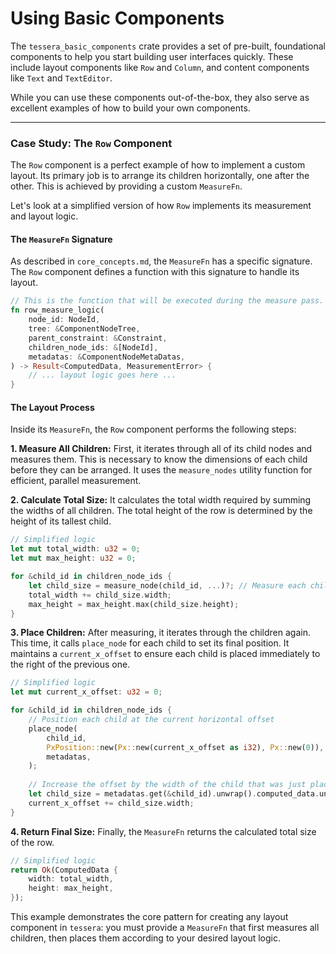 # Using Basic Components

The `tessera_basic_components` crate provides a set of pre-built, foundational components to help you start building user interfaces quickly. These include layout components like `Row` and `Column`, and content components like `Text` and `TextEditor`.

While you can use these components out-of-the-box, they also serve as excellent examples of how to build your own components.

---

### Case Study: The `Row` Component

The `Row` component is a perfect example of how to implement a custom layout. Its primary job is to arrange its children horizontally, one after the other. This is achieved by providing a custom `MeasureFn`.

Let's look at a simplified version of how `Row` implements its measurement and layout logic.

#### The `MeasureFn` Signature

As described in `core_concepts.md`, the `MeasureFn` has a specific signature. The `Row` component defines a function with this signature to handle its layout.

```rust
// This is the function that will be executed during the measure pass.
fn row_measure_logic(
    node_id: NodeId,
    tree: &ComponentNodeTree,
    parent_constraint: &Constraint,
    children_node_ids: &[NodeId],
    metadatas: &ComponentNodeMetaDatas,
) -> Result<ComputedData, MeasurementError> {
    // ... layout logic goes here ...
}
```

#### The Layout Process

Inside its `MeasureFn`, the `Row` component performs the following steps:

**1. Measure All Children:**
First, it iterates through all of its child nodes and measures them. This is necessary to know the dimensions of each child before they can be arranged. It uses the `measure_nodes` utility function for efficient, parallel measurement.

**2. Calculate Total Size:**
It calculates the total width required by summing the widths of all children. The total height of the row is determined by the height of its tallest child.

```rust
// Simplified logic
let mut total_width: u32 = 0;
let mut max_height: u32 = 0;

for &child_id in children_node_ids {
    let child_size = measure_node(child_id, ...)?; // Measure each child
    total_width += child_size.width;
    max_height = max_height.max(child_size.height);
}
```

**3. Place Children:**
After measuring, it iterates through the children again. This time, it calls `place_node` for each child to set its final position. It maintains a `current_x_offset` to ensure each child is placed immediately to the right of the previous one.

```rust
// Simplified logic
let mut current_x_offset: u32 = 0;

for &child_id in children_node_ids {
    // Position each child at the current horizontal offset
    place_node(
        child_id,
        PxPosition::new(Px::new(current_x_offset as i32), Px::new(0)),
        metadatas,
    );
    
    // Increase the offset by the width of the child that was just placed
    let child_size = metadatas.get(&child_id).unwrap().computed_data.unwrap();
    current_x_offset += child_size.width;
}
```

**4. Return Final Size:**
Finally, the `MeasureFn` returns the calculated total size of the row.

```rust
// Simplified logic
return Ok(ComputedData {
    width: total_width,
    height: max_height,
});
```

This example demonstrates the core pattern for creating any layout component in `tessera`: you must provide a `MeasureFn` that first measures all children, then places them according to your desired layout logic.
